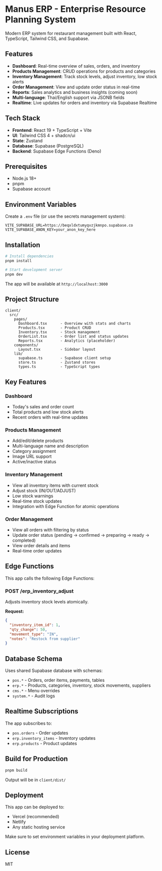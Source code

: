 # Manus ERP - Enterprise Resource Planning System

Modern ERP system for restaurant management built with React, TypeScript, Tailwind CSS, and Supabase.

## Features

- **Dashboard**: Real-time overview of sales, orders, and inventory
- **Products Management**: CRUD operations for products and categories
- **Inventory Management**: Track stock levels, adjust inventory, low stock alerts
- **Order Management**: View and update order status in real-time
- **Reports**: Sales analytics and business insights (coming soon)
- **Multi-language**: Thai/English support via JSONB fields
- **Realtime**: Live updates for orders and inventory via Supabase Realtime

## Tech Stack

- **Frontend**: React 19 + TypeScript + Vite
- **UI**: Tailwind CSS 4 + shadcn/ui
- **State**: Zustand
- **Database**: Supabase (PostgreSQL)
- **Backend**: Supabase Edge Functions (Deno)

## Prerequisites

- Node.js 18+ 
- pnpm
- Supabase account

## Environment Variables

Create a `.env` file (or use the secrets management system):

```env
VITE_SUPABASE_URL=https://beqxldxtumyqvzjkmnpo.supabase.co
VITE_SUPABASE_ANON_KEY=your_anon_key_here
```

## Installation

```bash
# Install dependencies
pnpm install

# Start development server
pnpm dev
```

The app will be available at `http://localhost:3000`

## Project Structure

```
client/
  src/
    pages/
      Dashboard.tsx      - Overview with stats and charts
      Products.tsx       - Product CRUD
      Inventory.tsx      - Stock management
      OrderList.tsx      - Order list and status updates
      Reports.tsx        - Analytics (placeholder)
    components/
      Layout.tsx         - Sidebar layout
    lib/
      supabase.ts        - Supabase client setup
      store.ts           - Zustand stores
      types.ts           - TypeScript types
```

## Key Features

### Dashboard
- Today's sales and order count
- Total products and low stock alerts
- Recent orders with real-time updates

### Products Management
- Add/edit/delete products
- Multi-language name and description
- Category assignment
- Image URL support
- Active/inactive status

### Inventory Management
- View all inventory items with current stock
- Adjust stock (IN/OUT/ADJUST)
- Low stock warnings
- Real-time stock updates
- Integration with Edge Function for atomic operations

### Order Management
- View all orders with filtering by status
- Update order status (pending → confirmed → preparing → ready → completed)
- View order details and items
- Real-time order updates

## Edge Functions

This app calls the following Edge Functions:

### POST /erp_inventory_adjust

Adjusts inventory stock levels atomically.

**Request:**
```json
{
  "inventory_item_id": 1,
  "qty_change": 50,
  "movement_type": "IN",
  "notes": "Restock from supplier"
}
```

## Database Schema

Uses shared Supabase database with schemas:
- `pos.*` - Orders, order items, payments, tables
- `erp.*` - Products, categories, inventory, stock movements, suppliers
- `cms.*` - Menu overrides
- `system.*` - Audit logs

## Realtime Subscriptions

The app subscribes to:
- `pos.orders` - Order updates
- `erp.inventory_items` - Inventory updates
- `erp.products` - Product updates

## Build for Production

```bash
pnpm build
```

Output will be in `client/dist/`

## Deployment

This app can be deployed to:
- Vercel (recommended)
- Netlify
- Any static hosting service

Make sure to set environment variables in your deployment platform.

## License

MIT

